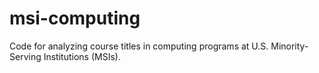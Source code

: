 # msi-computing

Code for analyzing course titles in computing programs at U.S. Minority-Serving Institutions (MSIs).
